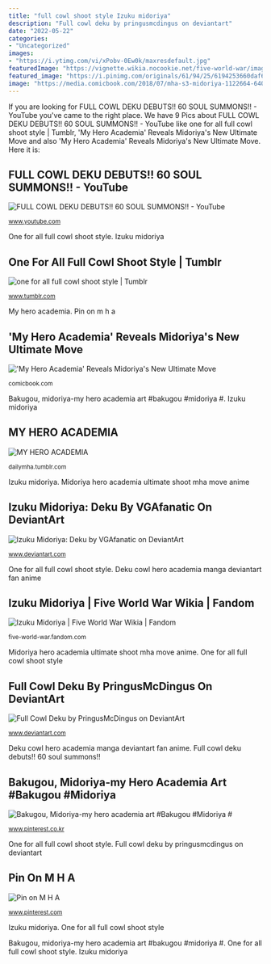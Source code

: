```yaml
---
title: "full cowl shoot style Izuku midoriya"
description: "Full cowl deku by pringusmcdingus on deviantart"
date: "2022-05-22"
categories:
- "Uncategorized"
images:
- "https://i.ytimg.com/vi/xPobv-0Ew0k/maxresdefault.jpg"
featuredImage: "https://vignette.wikia.nocookie.net/five-world-war/images/6/64/Full_Cowl_Art_Resized.png/revision/latest?cb=20181209171120"
featured_image: "https://i.pinimg.com/originals/61/94/25/6194253660daf6980418566f3d9327b4.jpg"
image: "https://media.comicbook.com/2018/07/mha-s3-midoriya-1122664-640x320.jpeg"
---
```


If you are looking for FULL COWL DEKU DEBUTS!! 60 SOUL SUMMONS!! - YouTube you've came to the right place. We have 9 Pics about FULL COWL DEKU DEBUTS!! 60 SOUL SUMMONS!! - YouTube like one for all full cowl shoot style | Tumblr, &#039;My Hero Academia&#039; Reveals Midoriya&#039;s New Ultimate Move and also &#039;My Hero Academia&#039; Reveals Midoriya&#039;s New Ultimate Move. Here it is:

## FULL COWL DEKU DEBUTS!! 60 SOUL SUMMONS!! - YouTube

![FULL COWL DEKU DEBUTS!! 60 SOUL SUMMONS!! - YouTube](https://i.ytimg.com/vi/xPobv-0Ew0k/maxresdefault.jpg "Midoriya deku izuku mha pokemon entrenador wattpad")

<small>www.youtube.com</small>

One for all full cowl shoot style. Izuku midoriya

## One For All Full Cowl Shoot Style | Tumblr

![one for all full cowl shoot style | Tumblr](https://66.media.tumblr.com/f13cd4b9ab9f1526e9d9cff0f7cda92c/tumblr_pc87by3UDT1xx9gn2o1_500.gifv "One for all full cowl shoot style")

<small>www.tumblr.com</small>

My hero academia. Pin on m h a

## &#039;My Hero Academia&#039; Reveals Midoriya&#039;s New Ultimate Move

![&#039;My Hero Academia&#039; Reveals Midoriya&#039;s New Ultimate Move](https://media.comicbook.com/2018/07/mha-s3-midoriya-1122664-640x320.jpeg "Pin on m h a")

<small>comicbook.com</small>

Bakugou, midoriya-my hero academia art #bakugou #midoriya #. Izuku midoriya

## MY HERO ACADEMIA

![MY HERO ACADEMIA](https://78.media.tumblr.com/e873a5a425229c94519e13f2fffd77cf/tumblr_pbutdqtPjI1xvo58oo2_640.gif "Izuku midoriya")

<small>dailymha.tumblr.com</small>

Izuku midoriya. Midoriya hero academia ultimate shoot mha move anime

## Izuku Midoriya: Deku By VGAfanatic On DeviantArt

![Izuku Midoriya: Deku by VGAfanatic on DeviantArt](https://orig00.deviantart.net/367d/f/2018/097/6/a/izuku_midoriya__deku_by_vgafanatic-dc85c8e.jpg "Midoriya deku izuku mha pokemon entrenador wattpad")

<small>www.deviantart.com</small>

One for all full cowl shoot style. Deku cowl hero academia manga deviantart fan anime

## Izuku Midoriya | Five World War Wikia | Fandom

![Izuku Midoriya | Five World War Wikia | Fandom](https://vignette.wikia.nocookie.net/five-world-war/images/6/64/Full_Cowl_Art_Resized.png/revision/latest?cb=20181209171120 "Midoriya deku izuku mha pokemon entrenador wattpad")

<small>five-world-war.fandom.com</small>

Midoriya hero academia ultimate shoot mha move anime. One for all full cowl shoot style

## Full Cowl Deku By PringusMcDingus On DeviantArt

![Full Cowl Deku by PringusMcDingus on DeviantArt](https://pre00.deviantart.net/7363/th/pre/f/2017/266/6/d/full_cowl_deku_by_warlic217-dbnj5rd.jpg "Bakugou, midoriya-my hero academia art #bakugou #midoriya #")

<small>www.deviantart.com</small>

Deku cowl hero academia manga deviantart fan anime. Full cowl deku debuts!! 60 soul summons!!

## Bakugou, Midoriya-my Hero Academia Art #Bakugou #Midoriya #

![Bakugou, Midoriya-my hero academia art #Bakugou #Midoriya #](https://i.pinimg.com/originals/61/94/25/6194253660daf6980418566f3d9327b4.jpg "Midoriya deku izuku mha pokemon entrenador wattpad")

<small>www.pinterest.co.kr</small>

One for all full cowl shoot style. Full cowl deku by pringusmcdingus on deviantart

## Pin On M H A

![Pin on M H A](https://i.pinimg.com/originals/5d/15/66/5d1566533d51d622f83ebc904859c0ce.png "Midoriya hero academia ultimate shoot mha move anime")

<small>www.pinterest.com</small>

Izuku midoriya. One for all full cowl shoot style

Bakugou, midoriya-my hero academia art #bakugou #midoriya #. One for all full cowl shoot style. Izuku midoriya
